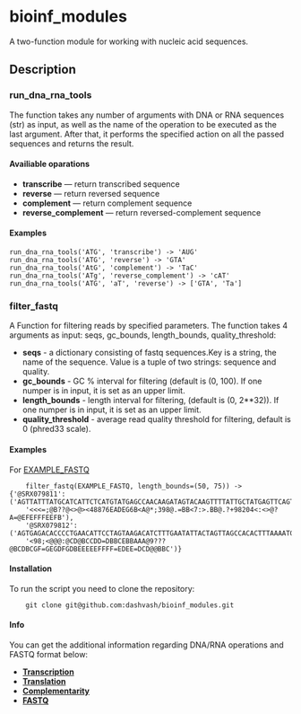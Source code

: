 # bioinf_modules
A two-function module for working with nucleic acid sequences.

## Description
### run_dna_rna_tools
The function takes any number of arguments with DNA or RNA sequences (str) as input, as well as the name of the operation to be executed as the last argument. After that, it performs the specified action on all the passed sequences and returns the result.

#### Availiable oparations
* **transcribe** — return transcribed sequence
* **reverse** — return reversed sequence
* **complement** — return complement sequence
* **reverse_complement** — return reversed-complement sequence

#### Examples
    run_dna_rna_tools('ATG', 'transcribe') -> 'AUG'
    run_dna_rna_tools('ATG', 'reverse') -> 'GTA'
    run_dna_rna_tools('AtG', 'complement') -> 'TaC'
    run_dna_rna_tools('ATg', 'reverse_complement') -> 'cAT'
    run_dna_rna_tools('ATG', 'aT', 'reverse') -> ['GTA', 'Ta']

### filter_fastq
A Function for filtering reads by specified parameters. The function takes 4 arguments as input: seqs, gc_bounds, length_bounds, quality_threshold:
* **seqs** - a dictionary consisting of fastq sequences.Key is a string, the name of the sequence. Value is a tuple of two strings: sequence and quality.
* **gc_bounds** - GC % interval for filtering (default is (0, 100). If one numper is in input, it is set as an upper limit.
* **length_bounds** - length interval for filtering, (default is (0, 2**32)). If one numper is in input, it is set as an upper limit.
* **quality_threshold** - average read quality threshold for filtering, default is 0 (phred33 scale).

#### Examples
For [EXAMPLE_FASTQ](https://github.com/dashvash/bioinf_modules/blob/tools/example_data.py#:~:text=bioinf_modules.py-,example_data,-.py)

        filter_fastq(EXAMPLE_FASTQ, length_bounds=(50, 75)) -> {'@SRX079811': ('AGTTATTTATGCATCATTCTCATGTATGAGCCAACAAGATAGTACAAGTTTTATTGCTATGAGTTCAGTACAACA', 
        '<<<=;@B??@<>@><48876EADEG6B<A@*;398@.=BB<7:>.BB@.?+98204<:<>@?A=@EFEFFFEEFB'), 
        '@SRX079812': ('AGTGAGACACCCCTGAACATTCCTAGTAAGACATCTTTGAATATTACTAGTTAGCCACACTTTAAAATGACCCG',
        '<98;<@@@:@CD@BCCDD=DBBCEBBAAA@9???@BCDBCGF=GEGDFGDBEEEEEFFFF=EDEE=DCD@@BBC')}
#### Installation
To run the script you need to clone the repository:

        git clone git@github.com:dashvash/bioinf_modules.git

#### Info
You can get the additional information regarding DNA/RNA operations and FASTQ format below:
* [**Transcription**](https://en.wikipedia.org/wiki/Transcription_(biology))
* [**Translation**](https://en.wikipedia.org/wiki/Translation_(biology))
* [**Complementarity**](https://en.wikipedia.org/wiki/Complementarity_(molecular_biology))
* [**FASTQ**](https://en.wikipedia.org/wiki/FASTQ_format)
